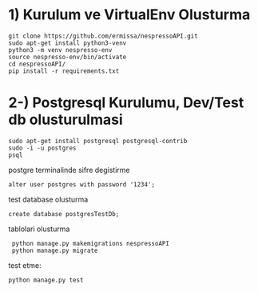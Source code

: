 # 1) Kurulum ve VirtualEnv Olusturma
```
git clone https://github.com/ermissa/nespressoAPI.git
sudo apt-get install python3-venv
python3 -m venv nespresso-env
source nespresso-env/bin/activate
cd nespressoAPI/
pip install -r requirements.txt
```

# 2-) Postgresql Kurulumu, Dev/Test db olusturulmasi
```
sudo apt-get install postgresql postgresql-contrib
sudo -i -u postgres
psql
```
postgre terminalinde sifre degistirme
```
alter user postgres with password '1234';
```
test database olusturma
```
create database postgresTestDb;
```
tablolari olusturma
```
 python manage.py makemigrations nespressoAPI
 python manage.py migrate
 ```
 test etme: 
 ```
 python manage.py test
 ```
